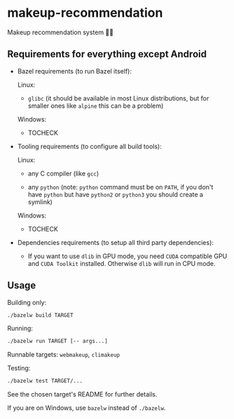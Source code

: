 # makeup-recommendation
Makeup recommendation system 💄💅

## Requirements for everything except Android

- Bazel requirements (to run Bazel itself):

	Linux:

	- ```glibc``` (it should be available in most Linux distributions, but for smaller ones like ```alpine``` this can be a problem)

	Windows:

	- TOCHECK

- Tooling requirements (to configure all build tools):

	Linux:

	- any C compiler (like ```gcc```)

	- any ```python``` (note: ```python``` command must be on ```PATH```, if you don't have ```python``` but have ```python2``` or ```python3``` you should create a symlink)

	Windows:

	- TOCHECK

- Dependencies requirements (to setup all third party dependencies):

	- If you want to use ```dlib``` in GPU mode, you need ```CUDA``` compatible GPU and ```CUDA Toolkit``` installed. Otherwise ```dlib``` will run in CPU mode.

## Usage

Building only:

```sh
./bazelw build TARGET
```

Running:

```sh
./bazelw run TARGET [-- args...]
```

Runnable targets: ```webmakeup```, ```climakeup```

Testing:

```sh
./bazelw test TARGET/...
```

See the chosen target's README for further details.

If you are on Windows, use ```bazelw``` instead of ```./bazelw```.
